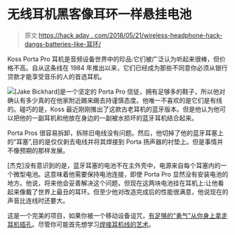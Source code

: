 # 无线耳机黑客像耳环一样悬挂电池

> 原文:[https://hack aday . com/2018/05/21/wireless-headphone-hack-dangs-batteries-like-耳环/](https://hackaday.com/2018/05/21/wireless-headphone-hack-dangles-batteries-like-earrings/)

Koss Porta Pro 耳机是音频设备世界中的珍品:它们被广泛认为听起来很棒，但价格不高。自从这条线在 1984 年推出以来，它们已经成为那些不同意你必须从银行贷款才能享受音乐的人的首选耳机。

![](../Images/6fa82a42c8465c4ff0e4b6887b16c16e.png)[Jake Bickhard]是一个坚定的 Porta Pro 信徒，拥有足够多的鞋子，所以他对确认有多少真的在他家附近踢来踢去持谨慎态度。他唯一不喜欢的是它们是有线的。碰巧的是，Koss 最近刚刚推出了这款古老耳机的蓝牙版本。但是他认为他可以把他的一副耳机和他放在身边的一副被水损坏的蓝牙耳机结合起来。

Porta Pros 很容易拆卸，拆除旧电线没有问题。然后，他切掉了他的蓝牙耳塞上的“耳塞”,目的是仅仅剥去电线并将其焊接到 Porta 扬声器的衬垫上。但是事情并不像预期的那样发展。

[杰克]没有意识到的是，蓝牙耳塞的电池不在主外壳中，电源来自每个耳塞内的一个微型电池。这意味着他需要保持电池连接，即使 Porta Pro 显然没有安装电池的地方。他说，将来他会妥善解决这个问题，但现在这两块电池挂在耳机上:让他看起来像戴了世界上最丑的耳环。但至少他对改造完成后的性能很满意，他说现在的声音比连线时还要大。

这是一个完美的项目，如果你被一个移动设备诅咒，[有足够的“勇气”从你身上拿走耳机插孔](https://hackaday.com/2016/07/15/ask-hackaday-does-apple-know-jack-about-headphones/)。尽管你可能首先想学习[焊接耳机线的艺术](https://hackaday.com/2016/11/22/iron-tips-soldering-headphones-and-enamel-wire/)。